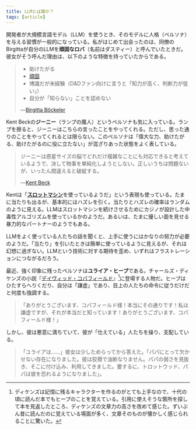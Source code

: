 ```yaml
---
title: LLMとは誰か？
tags: [article]
---
```


<!-- It's become a common habit for developers to give Large Language Models (LLMs) a persona when working with them. The first time I ran into this was my colleague Birgitta characterizing her LLM as a stubborn donkey (called “Dusty”). She picked it because it had the traits of: -->

開発者が大規模言語モデル（LLM）を使うとき、そのモデルに人格（ペルソナ）を与える習慣が一般的になっている。私がはじめて出会ったのは、同僚のBirgittaが自分のLLMを**頑固なロバ**（名前はダスティー）と呼んでいたときだ。彼女がそう呼んだ理由は、以下のような特徴を持っていたからである。

<!-- eager to help
 !-- stubborn
 !-- very well-read, but inexperienced (for Dungeons and Dragons fans: high intelligence, low wisdom)
 !-- won’t admit when it doesn’t “know” something
 !-- -- Birgitta Böckeler -->

> - 助けたがる
> - [頑固](https://martinfowler.com/articles/exploring-gen-ai/08-how-to-tackle-unreliability.html#memo-04)
> - 博識だが未経験（D&Dファン向けに言うと「知力が高く、判断力が低い」）
> - 自分が「知らない」ことを認めない
>
> ―[Birgitta Böckeler](https://martinfowler.com/articles/exploring-gen-ai/08-how-to-tackle-unreliability.html)

<!-- I also like Kent Beck's notion of using the persona of a Genie. When you rub a lamp, the genie does what you tell it to do. But perhaps not quite in the way you would have wished. The persona perfectly captures the mix of great power, eagerness to help, and an almost pathological ability to undermine whatever help it's supposedly trying to give you. -->

Kent Beckの**ジーニー**（ランプの魔人）というペルソナも気に入っている。ランプを擦ると、ジーニーはこちらの言ったことをやってくれる。ただし、思った通りのことをやってくれるとは限らない。このペルソナは「偉大な力、助けたがる、助けたがるのに役に立たない」が混ざりあった状態をよく表している。

<!-- The genie seems to assume that its planetary-sized brain is capable of handling any amount of complexity, so it needn’t ever reduce complexity. It’s right until it isn’t. -->

> ジーニーは惑星サイズの脳でどれだけ複雑なことにも対応できると考えているようで、決して物事を単純化しようとしない。正しいうちは問題ないが、いったん間違えると破綻する。
>
> ―[Kent Beck](https://tidyfirst.substack.com/p/augmented-coding-and-design)

<!-- Kent also suggested another great persona in an off-hand comment liking the experience of invoking it to using a slot machine. Sometimes you get a fantastic result, often you get dreck, and the distribution between the two seems random. It's almost as if the LLM is using the same addictive algorithms designed by casinos to keep folks playing the slots. Or indeed the behavior of an abusive partner. -->

Kentは「[**スロットマシン**](https://newsletter.pragmaticengineer.com/p/tdd-ai-agents-and-coding-with-kent)を使っているようだ」という表現も使っている。たまに当たりも出るが、基本的にはハズレを引く。当たりとハズレの確率はランダムのように見える。LLMはスロットマシンを続けさせるためにカジノが設計した中毒性アルゴリズムを使っているかのようだ。あるいは、たまに優しい面を見せる暴力的なパートナーのようでもある。

<!-- As I listen to those who use LLMs a lot, a common story is that we have to invest significant effort to learn how to use them well. Hitting the jackpot makes them seem like they are easy to use, but that's a mirage, which can skew our expectations of the technology, leading to frustration. -->

LLMをよく使っている人たちの話を聞くと、上手に使うにはかなりの努力が必要のようだ。「当たり」を引いたときは簡単に使っているように見えるが、それは幻想に過ぎない。LLMという技術に対する期待を歪め、いずれはフラストレーションにつながるだろう。

<!-- A persona that's been increasingly suggesting itself to me recently is that of Uriah Heep - a character in Charles Dickens's novel “David Copperfield”1 Heep is infuriatingly obsequious, constantly stressing how “umble” he is and how he serves only to do his betters' bidding. -->

最近、強く印象に残ったペルソナは**ユライア・ヒープ**である。チャールズ・ディケンズの小説『[デイヴィッド・コパフィールド](https://en.wikipedia.org/wiki/David_Copperfield)』[^1]に登場する人物だ。ヒープはひたすらへりくだり、自分は「謙虚」であり、目上の人たちの命令に従うだけだと何度も強調する。

<!-- ‘Oh, thank you, Master Copperfield,’ said Uriah Heep, ‘for that remark! It is so true! Umble as I am, I know it is so true! Oh, thank you, Master Copperfield!’ -->

> 「ありがとうございます、コパフィールド様！本当にその通りです！私は謙虚ですが、それが本当だと知っています！ありがとうございます、コパフィールド様！」

<!-- But he is full of malice: manipulating, and essentially controlling those people he “serves”. -->
しかし、彼は悪意に満ちていて、彼が「仕えている」人たちを操り、支配している。

<!-- ‘Uriah,’ she replied, after a moment’s hesitation, ‘has made himself indispensable to papa. He is subtle and watchful. He has mastered papa’s weaknesses, fostered them, and taken advantage of them, until--to say all that I mean in a word, Trotwood,--until papa is afraid of him.’ -->

> 「ユライアは……」彼女は少しためらってから答えた。「パパにとって欠かせない存在になりました。彼は狡猾で油断なりません。パパの弱さを見抜き、そこに付け込み、利用してきました。要するに、トロットウッド、パパは彼を恐れるようになりました」。

<!-- Footnotes
 !-- 1: Dickens is fantastic at creating memorable characters, so Heep is one of many from that book I remember well, even though I last read the book as a teenager. Skimming through the book to find some suitable quotations, I was reminded of how good a writer he was. In particular I was struck by how many of the scenes I remembered, even occasional sentences struck me as familiar even though it's been decades since I last read them. -->

[^1]: ディケンズは記憶に残るキャラクターを作るのがとても上手なので、十代の頃に読んだ本でもヒープのことを覚えている。引用に使えそうな箇所を探して本を見返したところ、ディケンズの文章力の高さを改めて感じた。ずいぶん昔に読んだのに覚えている場面が多く、文章そのものが懐かしく感じられることに驚いた。
